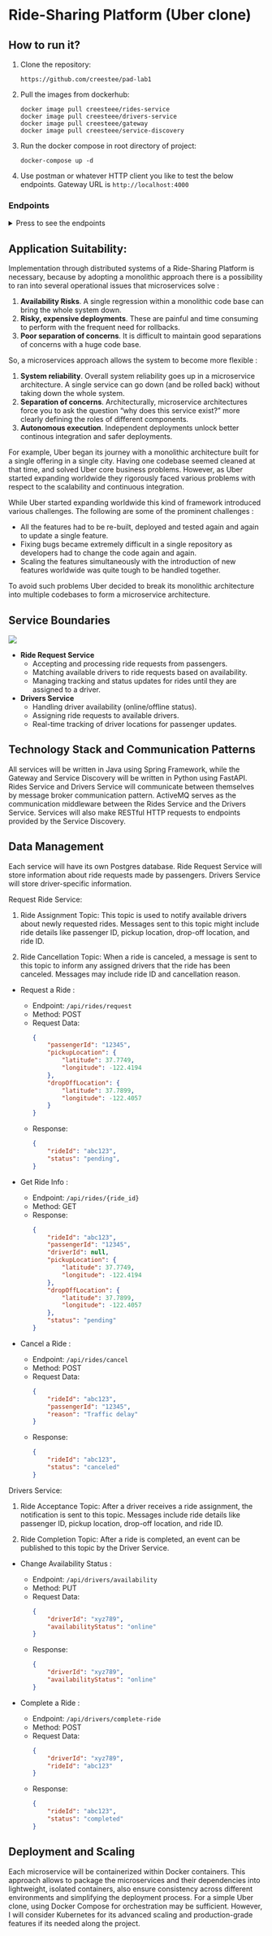 # Ride-Sharing Platform (Uber clone)

## How to run it?

1. Clone the repository:
    ```
    https://github.com/creestee/pad-lab1
    ```
2. Pull the images from dockerhub:
    ```
    docker image pull creesteee/rides-service
   docker image pull creesteee/drivers-service
   docker image pull creesteee/gateway
   docker image pull creesteee/service-discovery
    ```
3. Run the docker compose in root directory of project:
    ```
   docker-compose up -d
   ```
4. Use postman or whatever HTTP client you like to test the below endpoints. Gateway URL is `http://localhost:4000`

### Endpoints

<details>
<summary>Press to see the endpoints</summary>

1. Create new ride (`/rides`) :
    - Request body (POST)
   ```json
   { 
      "passengerId": 1,
      "pickupLocation": "Chisinau",
      "dropoffLocation": "Kiev"
   }
   ```
    - Response
   ```json
   {
       "rideId": 1,
       "status": "IN_PROGRESS"
   }
   ```

2. Fetch ride (`/rides/{ride_id}`) :
    - Request (GET)
    - Response
   ```json
   {
       "id": 1,
       "passengerId": 1,
       "driverId": 4,
       "pickupLocation": "Chisinau",
       "dropoffLocation": "Kiev",
       "status": "IN_PROGRESS"
   }
   ```

3. Create new passenger (`/passenger`) :
    - Request body (POST)
   ```json
   { 
      "firstName": "John",
      "lastName": "Cena"
   }
   ```
    - Response
   ```json
   { 
      "id": 1,
      "firstName": "John",
      "lastName": "Cena"
   }
   ```

4. Create new driver (`/drivers`) :
    - Request body (POST)
   ```json
   { 
      "firstName": "John",
      "lastName": "Cena"
   }
   ```
    - Response
   ```json
   { 
      "id": 1,
      "firstName": "John",
      "lastName": "Cena",
      "availabilityStatus": "ONLINE"
   }
   ```

5. Fetch passenger (`/passenger/{passenger_id}`) :
    - Request (GET)
    - Response
   ```json
   {
       "id": 1,
       "firstName": "Andrei",
       "lastName": "Vasile"
   }
   ```

6. Fetch driver (`/drivers/{driver_id}`) :
    - Request (GET)
    - Response
   ```json
   {
       "id": 1,
       "firstName": "Andrei",
       "lastName": "Vasile",
       "availabilityStatus": "ONLINE"
   }
   ```

7. Change ride state (`/rides/{ride_id}/state`) :
    - Request body (PUT)
    - PENDING,
      CANCELED,
      IN_PROGRESS,
      COMPLETED
   ```json
   { 
      "rideStatus": "CANCELED"
   }
   ```
    - Response
   ```json
   { 
      "rideStatus": "CANCELED"
   }
   ```

8. Change driver availability (`/drivers/{driver_id}/availability`) :
    - Request body (PUT)
    - OFFLINE,
      ONLINE,
      IN_A_RIDE
   ```json
   { 
      "availabilityStatus": "OFFLINE"
   }
   ```
    - Response
   ```json
   { 
      "availabilityStatus": "OFFLINE"
   }
   ```

9. Complete ride (`/drivers/{driver_id}/ride`) :
    - Request body (PUT)
   ```json
   { 
      "rideStatus": "COMPLETED"
   }
   ```
    - Response
   ```json
   { 
      "rideStatus": "COMPLETED"
   }
   ```

</details>

## Application Suitability:

Implementation through distributed systems of a Ride-Sharing Platform is necessary, because by adopting a monolithic approach there is a possibility to ran into several operational issues that microservices solve :

1. **Availability Risks**. A single regression within a monolithic code base can bring the whole system down.
2. **Risky, expensive deployments**. These are painful and time consuming to perform with the frequent need for rollbacks.
3. **Poor separation of concerns**. It is difficult to maintain good separations of concerns with a huge code base. 

So, a microservices approach allows the system to become more flexible :

1. **System reliability**. Overall system reliability goes up in a microservice architecture. A single service can go down (and be rolled back) without taking down the whole system.
2. **Separation of concerns**. Architecturally, microservice architectures force you to ask the question “why does this service exist?” more clearly defining the roles of different components.
3. **Autonomous execution**. Independent deployments unlock better continous integration and safer deployments.

For example, Uber began its journey with a monolithic architecture built for a single offering in a single city. Having one codebase seemed cleaned at that time, and solved Uber core business problems. However, as Uber started expanding worldwide they rigorously faced various problems with respect to the scalability and continuous integration.

While Uber started expanding worldwide this kind of framework introduced various challenges. The following are some of the prominent challenges :
- All the features had to be re-built, deployed and tested again and again to update a single feature.
- Fixing bugs became extremely difficult in a single repository as developers had to change the code again and again.
- Scaling the features simultaneously with the introduction of new features worldwide was quite tough to be handled together.

To avoid such problems Uber decided to break its monolithic architecture into multiple codebases to form a microservice architecture.

## Service Boundaries

![](diagrams/architecture.png)

- **Ride Request Service**
    - Accepting and processing ride requests from passengers.
    - Matching available drivers to ride requests based on availability.
    - Managing tracking and status updates for rides until they are assigned to a driver.
- **Drivers Service**
    - Handling driver availability (online/offline status).
    - Assigning ride requests to available drivers.
    - Real-time tracking of driver locations for passenger updates.

## Technology Stack and Communication Patterns

All services will be written in Java using Spring Framework, while the Gateway and Service Discovery will be written in Python using FastAPI. Rides Service and Drivers Service will communicate between themselves by message broker communication pattern. ActiveMQ serves as the communication middleware between the Rides Service and the Drivers Service. Services will also make RESTful HTTP requests to endpoints provided by the Service Discovery.

## Data Management

Each service will have its own Postgres database. Ride Request Service will store information about ride requests made by passengers. Drivers Service will store driver-specific information. 

Request Ride Service:

1. Ride Assignment Topic:
    This topic is used to notify available drivers about newly requested rides.
    Messages sent to this topic might include ride details like passenger ID, pickup location, drop-off location, and ride ID.

2. Ride Cancellation Topic:
    When a ride is canceled, a message is sent to this topic to inform any assigned drivers that the ride has been canceled.
    Messages may include ride ID and cancellation reason.

- Request a Ride :
    - Endpoint: `/api/rides/request`
    - Method: POST
    - Request Data: 
        ```json
        {
            "passengerId": "12345",
            "pickupLocation": {
                "latitude": 37.7749,
                "longitude": -122.4194
            },
            "dropOffLocation": {
                "latitude": 37.7899,
                "longitude": -122.4057
            }
        }
        ```
    - Response:
        ```json
        {
            "rideId": "abc123",
            "status": "pending",
        }
        ```

- Get Ride Info :
    - Endpoint: `/api/rides/{ride_id}`
    - Method: GET
    - Response:
        ```json
        {
            "rideId": "abc123",
            "passengerId": "12345",
            "driverId": null,
            "pickupLocation": {
                "latitude": 37.7749,
                "longitude": -122.4194
            },
            "dropOffLocation": {
                "latitude": 37.7899,
                "longitude": -122.4057
            },
            "status": "pending"
        }
        ```

- Cancel a Ride :
    - Endpoint: `/api/rides/cancel`
    - Method: POST
    - Request Data: 
        ```json
        {
            "rideId": "abc123",
            "passengerId": "12345",
            "reason": "Traffic delay"
        }
        ```
    - Response:
        ```json
        {
            "rideId": "abc123",
            "status": "canceled"
        }
        ```

Drivers Service:

1. Ride Acceptance Topic:
    After a driver receives a ride assignment, the notification is sent to this topic.
    Messages include ride details like passenger ID, pickup location, drop-off location, and ride ID.

2. Ride Completion Topic:
    After a ride is completed, an event can be published to this topic by the Driver Service.

- Change Availability Status :
    - Endpoint: `/api/drivers/availability`
    - Method: PUT
    - Request Data: 
        ```json
        {
            "driverId": "xyz789",
            "availabilityStatus": "online"
        }
        ```
    - Response:
        ```json
        {
            "driverId": "xyz789",
            "availabilityStatus": "online"
        }
        ```

- Complete a Ride :
    - Endpoint: `/api/drivers/complete-ride`
    - Method: POST
    - Request Data: 
        ```json
        {
            "driverId": "xyz789",
            "rideId": "abc123"
        }
        ```
    - Response:
        ```json
        {
            "rideId": "abc123",
            "status": "completed"
        }
        ```

## Deployment and Scaling

Each microservice will be containerized within Docker containers. This approach allows to package the microservices and their dependencies into lightweight, isolated containers, also ensure consistency across different environments and simplifying the deployment process. For a simple Uber clone, using Docker Compose for orchestration may be sufficient. However, I will consider Kubernetes for its advanced scaling and production-grade features if its needed along the project.